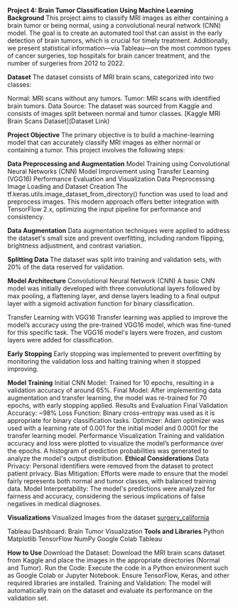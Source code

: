 **Project 4: Brain Tumor Classification Using Machine Learning**
**Background**
This project aims to classify MRI images as either containing a brain tumor or being normal, using a convolutional neural network (CNN) model. The goal is to create an automated tool that can assist in the early detection of brain tumors, which is crucial for timely treatment. Additionally, we present statistical information—via Tableau—on the most common types of cancer surgeries, top hospitals for brain cancer treatment, and the number of surgeries from 2012 to 2022.

**Dataset**
The dataset consists of MRI brain scans, categorized into two classes:

Normal: MRI scans without any tumors.
Tumor: MRI scans with identified brain tumors.
Data Source: The dataset was sourced from Kaggle and consists of images split between normal and tumor classes.
[Kaggle MRI Brain Scans Dataset](Dataset Link)

**Project Objective**
The primary objective is to build a machine-learning model that can accurately classify MRI images as either normal or containing a tumor. This project involves the following steps:

**Data Preprocessing and Augmentation**
Model Training using Convolutional Neural Networks (CNN)
Model Improvement using Transfer Learning (VGG16)
Performance Evaluation and Visualization
Data Preprocessing
Image Loading and Dataset Creation
The tf.keras.utils.image_dataset_from_directory() function was used to load and preprocess images. This modern approach offers better integration with TensorFlow 2.x, optimizing the input pipeline for performance and consistency.

**Data Augmentation**
Data augmentation techniques were applied to address the dataset's small size and prevent overfitting, including random flipping, brightness adjustment, and contrast variation.

**Splitting Data**
The dataset was split into training and validation sets, with 20% of the data reserved for validation.

**Model Architecture**
Convolutional Neural Network (CNN)
A basic CNN model was initially developed with three convolutional layers followed by max pooling, a flattening layer, and dense layers leading to a final output layer with a sigmoid activation function for binary classification.

Transfer Learning with VGG16
Transfer learning was applied to improve the model’s accuracy using the pre-trained VGG16 model, which was fine-tuned for this specific task. The VGG16 model's layers were frozen, and custom layers were added for classification.

**Early Stopping**
Early stopping was implemented to prevent overfitting by monitoring the validation loss and halting training when it stopped improving.

**Model Training**
Initial CNN Model: Trained for 10 epochs, resulting in a validation accuracy of around 65%.
Final Model: After implementing data augmentation and transfer learning, the model was re-trained for 70 epochs, with early stopping applied.
Results and Evaluation
Final Validation Accuracy: ~98%
Loss Function: Binary cross-entropy was used as it is appropriate for binary classification tasks.
Optimizer: Adam optimizer was used with a learning rate of 0.001 for the initial model and 0.0001 for the transfer learning model.
Performance Visualization
Training and validation accuracy and loss were plotted to visualize the model’s performance over the epochs.
A histogram of prediction probabilities was generated to analyze the model's output distribution.
**Ethical Considerations**
Data Privacy: Personal identifiers were removed from the dataset to protect patient privacy.
Bias Mitigation: Efforts were made to ensure that the model fairly represents both normal and tumor classes, with balanced training data.
Model Interpretability: The model's predictions were analyzed for fairness and accuracy, considering the serious implications of false negatives in medical diagnoses.

**Visualizations**
Visualized Images from the dataset
[surgery_california](https://github.com/Hannahgrice/Project_4/blob/main/surgery_california.png)


Tableau Dashboard: Brain Tumor Visualization
**Tools and Libraries**
Python
Matplotlib
TensorFlow
NumPy
Google Colab
Tableau

**How to Use**
Download the Dataset: Download the MRI brain scans dataset from Kaggle and place the images in the appropriate directories (Normal and Tumor).
Run the Code: Execute the code in a Python environment such as Google Colab or Jupyter Notebook. Ensure TensorFlow, Keras, and other required libraries are installed.
Training and Validation: The model will automatically train on the dataset and evaluate its performance on the validation set.

